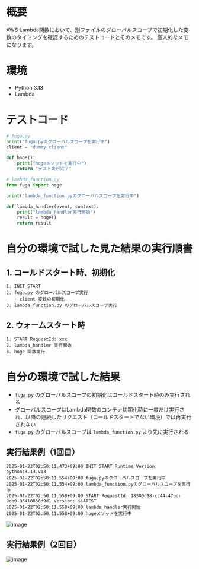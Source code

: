 # 概要
AWS Lambda関数において、別ファイルのグローバルスコープで初期化した変数のタイミングを確認するためのテストコードとそのメモです。
個人的なメモになります。

# 環境
- Python 3.13
- Lambda
  
# テストコード
```python
# fuga.py
print("fuga.pyのグローバルスコープを実行中")
client = "dummy client"

def hoge():
    print("hogeメソッドを実行中")
    return "テスト実行完了"

# lambda_function.py
from fuga import hoge

print("lambda_function.pyのグローバルスコープを実行中")

def lambda_handler(event, context):
    print("lambda_handler実行開始")
    result = hoge()
    return result
```

# 自分の環境で試した見た結果の実行順書

## 1. コールドスタート時、初期化
```
1. INIT_START
2. fuga.py のグローバルスコープ実行
   - client 変数の初期化
3. lambda_function.py のグローバルスコープ実行
```

## 2. ウォームスタート時
```
1. START RequestId: xxx
2. lambda_handler 実行開始
3. hoge 関数実行
```

# 自分の環境で試した結果
- `fuga.py` のグローバルスコープの初期化はコールドスタート時のみ実行される
- グローバルスコープはLambda関数のコンテナ初期化時に一度だけ実行され、以降の連続したリクエスト（コールドスタートでない環境）では再実行されない
- `fuga.py` のグローバルスコープは `lambda_function.py` より先に実行される

## 実行結果例（1回目）
```
2025-01-22T02:50:11.473+09:00 INIT_START Runtime Version: python:3.13.v13
2025-01-22T02:50:11.554+09:00 fuga.pyのグローバルスコープを実行中
2025-01-22T02:50:11.554+09:00 lambda_function.pyのグローバルスコープを実行中
2025-01-22T02:50:11.558+09:00 START RequestId: 18300d18-cc44-47bc-9cb0-93418838d9d1 Version: $LATEST
2025-01-22T02:50:11.558+09:00 lambda_handler実行開始
2025-01-22T02:50:11.558+09:00 hogeメソッドを実行中
```

![image](https://github.com/user-attachments/assets/d9dbd93f-369f-47c7-bbbf-36659b7423c0)

## 実行結果例（2回目）

![image](https://github.com/user-attachments/assets/ca5a3d26-9aa2-49c3-9211-5c5481885140)
